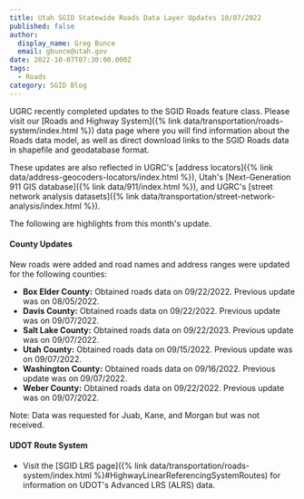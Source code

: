 ```yaml
---
title: Utah SGID Statewide Roads Data Layer Updates 10/07/2022
published: false
author:
  display_name: Greg Bunce
  email: gbunce@utah.gov
date: 2022-10-07T07:30:00.000Z
tags:
  - Roads
category: SGID Blog
---
```


UGRC recently completed updates to the SGID Roads feature class. Please visit our [Roads and Highway System]({% link data/transportation/roads-system/index.html %}) data page where you will find information about the Roads data model, as well as direct download links to the SGID Roads data in shapefile and geodatabase format.

These updates are also reflected in UGRC's [address locators]({% link data/address-geocoders-locators/index.html %}), Utah's [Next-Generation 911 GIS database]({% link data/911/index.html %}), and UGRC's [street network analysis datasets]({% link data/transportation/street-network-analysis/index.html %}).

The following are highlights from this month's update.

#### County Updates

New roads were added and road names and address ranges were updated for the following counties:

- **Box Elder County:** Obtained roads data on 09/22/2022. Previous update was on 08/05/2022.
- **Davis County:** Obtained roads data on 09/22/2022. Previous update was on 09/07/2022.
- **Salt Lake County:** Obtained roads data on 09/22/2023. Previous update was on 09/07/2022.
- **Utah County:** Obtained roads data on 09/15/2022. Previous update was on 09/07/2022.
- **Washington County:** Obtained roads data on 09/16/2022. Previous update was on 09/07/2022.
- **Weber County:** Obtained roads data on 09/22/2022. Previous update was on 09/07/2022.

Note: Data was requested for Juab, Kane, and Morgan but was not received.

#### UDOT Route System

- Visit the [SGID LRS page]({% link data/transportation/roads-system/index.html %}#HighwayLinearReferencingSystemRoutes) for information on UDOT's Advanced LRS (ALRS) data.
